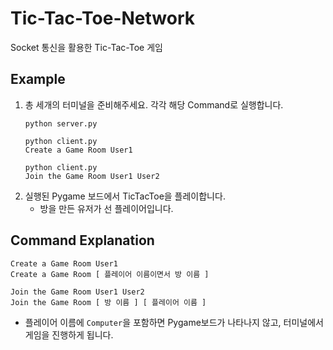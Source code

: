 # Tic-Tac-Toe-Network
Socket 통신을 활용한 Tic-Tac-Toe 게임

## Example
1. 총 세개의 터미널을 준비해주세요. 각각 해당 Command로 실행합니다.  
    ```
    python server.py
    ```  
    ```
    python client.py
    Create a Game Room User1
    ```  
    ```
    python client.py
    Join the Game Room User1 User2
    ```  
2. 실행된 Pygame 보드에서 TicTacToe을 플레이합니다.
    + 방을 만든 유저가 선 플레이어입니다.

## Command Explanation
```
Create a Game Room User1
Create a Game Room [ 플레이어 이름이면서 방 이름 ]
```
```
Join the Game Room User1 User2
Join the Game Room [ 방 이름 ] [ 플레이어 이름 ]
```
* 플레이어 이름에 `Computer`을 포함하면 Pygame보드가 나타나지 않고, 터미널에서 게임을 진행하게 됩니다.
